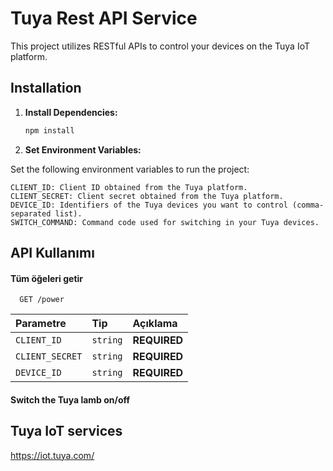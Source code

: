 
#  Tuya Rest API Service

This project utilizes RESTful APIs to control your devices on the Tuya IoT platform.

## Installation

1. **Install Dependencies:**

   ```bash
   npm install
   ```
2. **Set Environment Variables:**

Set the following environment variables to run the project:
```Set the following environment variables to run the project:
CLIENT_ID: Client ID obtained from the Tuya platform.
CLIENT_SECRET: Client secret obtained from the Tuya platform.
DEVICE_ID: Identifiers of the Tuya devices you want to control (comma-separated list).
SWITCH_COMMAND: Command code used for switching in your Tuya devices.
```


## API Kullanımı

#### Tüm öğeleri getir

```
  GET /power
```

| Parametre | Tip     | Açıklama                |
| :-------- | :------- | :------------------------- |
| `CLIENT_ID` | `string` | **REQUIRED** |
| `CLIENT_SECRET` | `string` | **REQUIRED** |
| `DEVICE_ID` | `string` | **REQUIRED** |

#### Switch the Tuya lamb on/off


## Tuya IoT services

https://iot.tuya.com/
